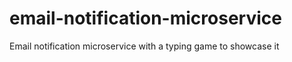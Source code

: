 # email-notification-microservice
Email notification microservice with a typing game to showcase it
